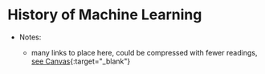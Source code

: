 # History of Machine Learning

- Notes:

  - many links to place here, could be compressed with fewer readings, [see Canvas](https://canvas.uchicago.edu/courses/41147/assignments/465958){:target="_blank"}